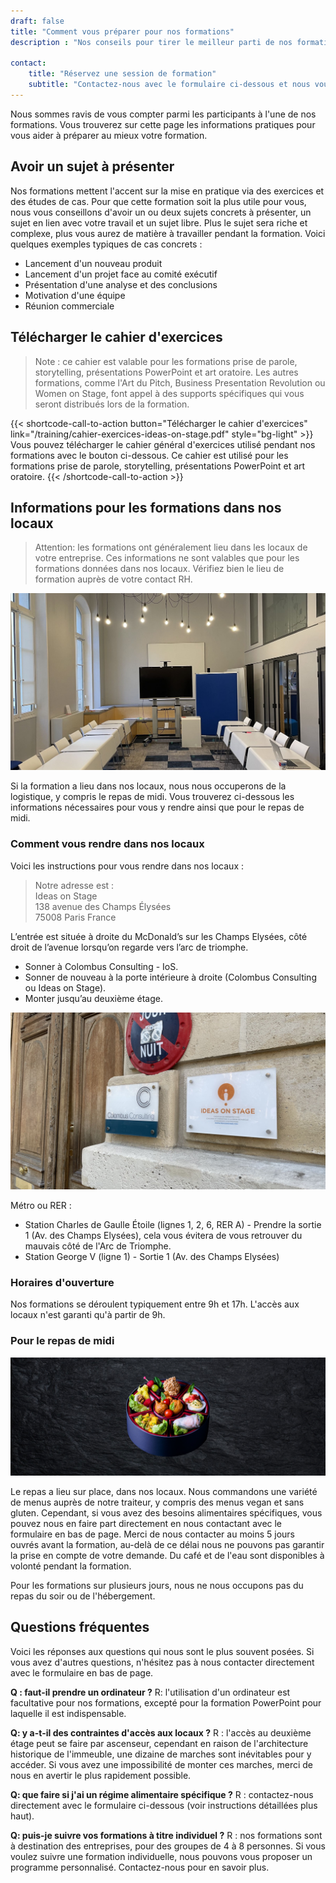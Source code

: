 ```yaml
---
draft: false
title: "Comment vous préparer pour nos formations"
description : "Nos conseils pour tirer le meilleur parti de nos formations en prise de parole en public."

contact:
    title: "Réservez une session de formation"
    subtitle: "Contactez-nous avec le formulaire ci-dessous et nous vous répondrons en moins d’un jour ouvré."
---
```


Nous sommes ravis de vous compter parmi les participants à l'une de nos formations. Vous trouverez sur cette page les informations pratiques pour vous aider à préparer au mieux votre formation.

## Avoir un sujet à présenter
Nos formations mettent l'accent sur la mise en pratique via des exercices et des études de cas. Pour que cette formation soit la plus utile pour vous, nous vous conseillons d'avoir un ou deux sujets concrets à présenter, un sujet en lien avec votre travail et un sujet libre. Plus le sujet sera riche et complexe, plus vous aurez de matière à travailler pendant la formation. Voici quelques exemples typiques de cas concrets :

- Lancement d'un nouveau produit
- Lancement d'un projet face au comité exécutif
- Présentation d'une analyse et des conclusions
- Motivation d'une équipe
- Réunion commerciale


## Télécharger le cahier d'exercices

> Note : ce cahier est valable pour les formations prise de parole, storytelling, présentations PowerPoint et art oratoire. Les autres formations, comme l'Art du Pitch, Business Presentation Revolution ou Women on Stage, font appel à des supports spécifiques qui vous seront distribués lors de la formation.

{{< shortcode-call-to-action button="Télécharger le cahier d'exercices" link="/training/cahier-exercices-ideas-on-stage.pdf" style="bg-light" >}}
Vous pouvez télécharger le cahier général d'exercices utilisé pendant nos formations avec le bouton ci-dessous. Ce cahier est utilisé pour les formations prise de parole, storytelling, présentations PowerPoint et art oratoire.
{{< /shortcode-call-to-action >}}

## Informations pour les formations dans nos locaux

> Attention: les formations ont généralement lieu dans les locaux de votre entreprise. Ces informations ne sont valables que pour les formations données dans nos locaux. Vérifiez bien le lieu de formation auprès de votre contact RH.

![Entrée Ideas on Stage](salle-de-formation.jpg)

Si la formation a lieu dans nos locaux, nous nous occuperons de la logistique, y compris le repas de midi. Vous trouverez ci-dessous les informations nécessaires pour vous y rendre ainsi que pour le repas de midi.

### Comment vous rendre dans nos locaux
Voici les instructions pour vous rendre dans nos locaux :

> Notre adresse est :<br>
> Ideas on Stage<br>
> 138 avenue des Champs Élysées<br>
> 75008 Paris France

L’entrée est située à droite du McDonald’s sur les Champs Elysées, côté droit de l’avenue lorsqu’on regarde vers l’arc de triomphe.

- Sonner à Colombus Consulting - IoS.
- Sonner de nouveau à la porte intérieure à droite (Colombus Consulting ou Ideas on Stage).
- Monter jusqu’au deuxième étage.

![Entrée Ideas on Stage](entree-ideas-on-stage.jpg)

Métro ou RER :

- Station Charles de Gaulle Étoile (lignes 1, 2, 6, RER A) - Prendre la sortie 1 (Av. des Champs Elysées), cela vous évitera de vous retrouver du mauvais côté de l'Arc de Triomphe.
- Station George V (ligne 1) - Sortie 1 (Av. des Champs Elysées)

### Horaires d'ouverture

Nos formations se déroulent typiquement entre 9h et 17h. L'accès aux locaux n'est garanti qu'à partir de 9h.

### Pour le repas de midi

![Plateau repas midi](plateau-repas.png)

Le repas a lieu sur place, dans nos locaux. Nous commandons une variété de menus auprès de notre traiteur, y compris des menus vegan et sans gluten. Cependant, si vous avez des besoins alimentaires spécifiques, vous pouvez nous en faire part directement en nous contactant avec le formulaire en bas de page. Merci de nous contacter au moins 5 jours ouvrés avant la formation, au-delà de ce délai nous ne pouvons pas garantir la prise en compte de votre demande. Du café et de l'eau sont disponibles à volonté pendant la formation.

Pour les formations sur plusieurs jours, nous ne nous occupons pas du repas du soir ou de l'hébergement.

## Questions fréquentes

Voici les réponses aux questions qui nous sont le plus souvent posées. Si vous avez d'autres questions, n'hésitez pas à nous contacter directement avec le formulaire en bas de page.

**Q : faut-il prendre un ordinateur ?** R: l'utilisation d'un ordinateur est facultative pour nos formations, excepté pour la formation PowerPoint pour laquelle il est indispensable.

**Q: y a-t-il des contraintes d'accès aux locaux ?** R : l'accès au deuxième étage peut se faire par ascenseur, cependant en raison de l'architecture historique de l'immeuble, une dizaine de marches sont inévitables pour y accéder. Si vous avez une impossibilité de monter ces marches, merci de nous en avertir le plus rapidement possible.

**Q: que faire si j'ai un régime alimentaire spécifique ?** R : contactez-nous directement avec le formulaire ci-dessous (voir instructions détaillées plus haut).

**Q: puis-je suivre vos formations à titre individuel ?** R : nos formations sont à destination des entreprises, pour des groupes de 4 à 8 personnes. Si vous voulez suivre une formation individuelle, nous pouvons vous proposer un programme personnalisé. Contactez-nous pour en savoir plus.
